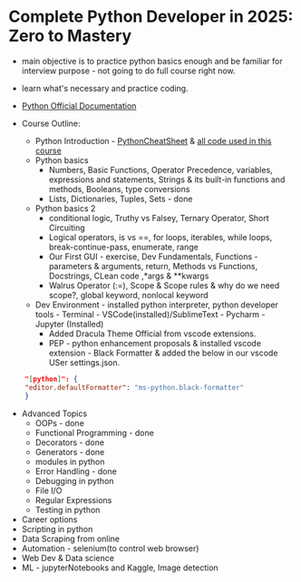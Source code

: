# Complete Python Developer in 2025: Zero to Mastery

- main objective is to practice python basics enough and be familiar for interview purpose - not going to do full course
  right now.
- learn what's necessary and practice coding.

- [Python Official Documentation](https://docs.python.org/3/)
- Course Outline:
  - Python
    Introduction - [PythonCheatSheet](https://github.com/aneagoie/ztm-python-cheat-sheet) & [all code used in this course](https://github.com/aneagoie/All-Python-codes-of-ZTM-course-by-Andrei-Neagoie)
  - Python basics
    - Numbers, Basic Functions, Operator Precedence, variables, expressions and statements, Strings & its built-in
      functions and methods, Booleans, type conversions
    - Lists, Dictionaries, Tuples, Sets - done
  - Python basics 2
    - conditional logic, Truthy vs Falsey, Ternary Operator, Short Circuiting
    - Logical operators, is vs ==, for loops, iterables, while loops, break-continue-pass, enumerate, range
    - Our First GUI - exercise, Dev Fundamentals, Functions - parameters & arguments, return, Methods vs Functions, Docstrings, CLean code ,\*args & \*\*kwargs
    - Walrus Operator (:=), Scope & Scope rules & why do we need scope?, global keyword, nonlocal keyword
  - Dev Environment - installed python interpreter, python developer tools - Terminal - VSCode(installed)/SublimeText - Pycharm - Jupyter (Installed)
    - Added Dracula Theme Official from vscode extensions.
    - PEP - python enhancement proposals & installed vscode extension - Black Formatter & added the below in our vscode USer settings.json.

```json
    "[python]": {
    "editor.defaultFormatter": "ms-python.black-formatter"
    }
```

- Advanced Topics
  - OOPs - done
  - Functional Programming - done
  - Decorators - done
  - Generators - done
  - modules in python
  - Error Handling - done
  - Debugging in python
  - File I/O
  - Regular Expressions
  - Testing in python
- Career options
- Scripting in python
- Data Scraping from online
- Automation - selenium(to control web browser)
- Web Dev & Data science
- ML - jupyterNotebooks and Kaggle, Image detection
